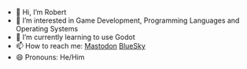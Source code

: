 - 👋 Hi, I’m Robert
- 👀 I’m interested in Game Development, Programming Languages and Operating Systems
- 🌱 I’m currently learning to use Godot
- 📫 How to reach me: [Mastodon](https://mastodon.gamedev.place/@boethiah) [BlueSky](https://bsky.app/profile/cultistgamedev.bsky.social)
- 😄 Pronouns: He/Him
